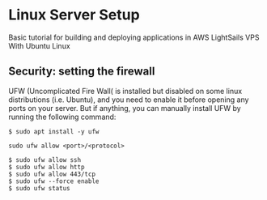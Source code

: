 # Linux Server Setup
Basic tutorial for building and deploying applications in AWS LightSails VPS With Ubuntu Linux

## Security: setting the firewall
UFW (Uncomplicated Fire Wall( is installed but disabled on some linux distributions (i.e. Ubuntu), and you need to enable it before opening any ports on your server. But if anything, you can manually install UFW by running the following command:

```
$ sudo apt install -y ufw
```

```
sudo ufw allow <port>/<protocol>
```

```
$ sudo ufw allow ssh
$ sudo ufw allow http
$ sudo ufw allow 443/tcp
$ sudo ufw --force enable
$ sudo ufw status
```
